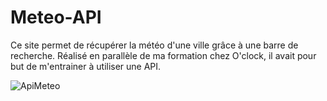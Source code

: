 # Meteo-API

 Ce site permet de récupérer la météo d'une ville grâce à une barre de recherche. Réalisé en parallèle de ma formation chez O'clock, il avait pour but de m'entrainer à utiliser une API.


![ApiMeteo](https://user-images.githubusercontent.com/90687817/201888606-ac28c394-2187-4d78-a6dd-3ba4b6c91b54.jpg)
